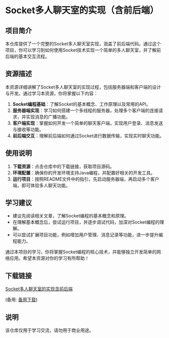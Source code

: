 # Socket多人聊天室的实现（含前后端）

## 项目简介

本仓库提供了一个完整的Socket多人聊天室实现，涵盖了前后端代码。通过这个项目，你可以学习到如何使用Socket技术实现一个简单的多人聊天室，并了解前后端的基本交互流程。

## 资源描述

本资源详细讲解了Socket多人聊天室的实现过程，包括服务器端和客户端的设计与开发。通过学习本资源，你将掌握以下内容：

1. **Socket编程基础**：了解Socket的基本概念、工作原理以及常用的API。
2. **服务器端实现**：学习如何搭建一个多线程的服务器，处理多个客户端的连接请求，并实现消息的广播功能。
3. **客户端实现**：掌握如何开发一个简单的聊天客户端，实现用户登录、消息发送与接收等功能。
4. **前后端交互**：理解前后端如何通过Socket进行数据传输，实现实时聊天功能。

## 使用说明

1. **下载资源**：点击仓库中的下载链接，获取项目源码。
2. **环境配置**：确保你的开发环境支持Java编程，并配置好相关的开发工具。
3. **运行项目**：按照README文件中的指引，先启动服务器端，再启动多个客户端，即可体验多人聊天功能。

## 学习建议

- 建议先阅读相关文章，了解Socket编程的基本概念和原理。
- 在理解基本概念后，尝试运行项目，并逐步调试代码，加深对Socket编程的理解。
- 可以尝试扩展项目功能，例如增加用户管理、消息记录等功能，进一步提升编程能力。

通过本项目的学习，你将掌握Socket编程的核心技术，并能够独立开发简单的网络应用。希望本资源对你的学习有所帮助！

## 下载链接
[Socket多人聊天室的实现含前后端](https://pan.quark.cn/s/e064f36e4857) 

(备用: [备用下载](https://pan.baidu.com/s/1YjON1retEV0ISzTgkrftVA?pwd=1234))

## 说明

该仓库仅用于学习交流，请勿用于商业用途。
